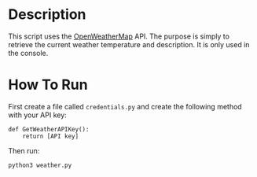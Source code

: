 # Description
This script uses the [OpenWeatherMap](https://openweathermap.org/) API. The purpose is simply to retrieve the current weather temperature and description. It is only used in the console.

# How To Run
First create a file called `credentials.py` and create the following method with your API key:
```
def GetWeatherAPIKey():
	return [API key]
```

Then run:

```
python3 weather.py
```